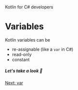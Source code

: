Kotlin for C# developers
# Variables
Kotlin variables can be
* re-assignable (like a `var` in C#)
* read-only
* constant

##### Let's take a look 👀

[Next: var](01.1.%20var.md)
